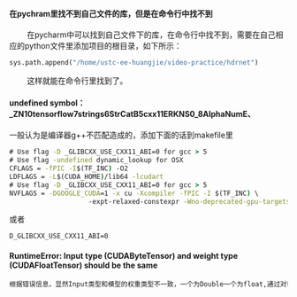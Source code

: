 #### 在pychram里找不到自己文件的库，但是在命令行中找不到
&emsp;&emsp; 在pycharm中可以找到自己文件下的库，在命令行中找不到，需要在自己相应的python文件里添加项目的根目录，如下所示：
```python
sys.path.append("/home/ustc-ee-huangjie/video-practice/hdrnet")
```
&emsp;&emsp; 这样就能在命令行里找到了。

#### undefined symbol：_ZN10tensorflow7strings6StrCatB5cxx11ERKNS0_8AlphaNumE、
一般认为是编译器g++不匹配造成的，添加下面的话到makefile里
```cmd
# Use flag -D _GLIBCXX_USE_CXX11_ABI=0 for gcc > 5
# Use flag -undefined dynamic_lookup for OSX
CFLAGS = -fPIC -I$(TF_INC) -O2
LDFLAGS = -L$(CUDA_HOME)/lib64 -lcudart
# Use flag -D _GLIBCXX_USE_CXX11_ABI=0 for gcc > 5
NVFLAGS = -DGOOGLE_CUDA=1 -x cu -Xcompiler -fPIC -I $(TF_INC) \
					-expt-relaxed-constexpr -Wno-deprecated-gpu-targets -ftz=true
```
或者
```
D_GLIBCXX_USE_CXX11_ABI=0
```

#### RuntimeError: Input type (CUDAByteTensor) and weight type (CUDAFloatTensor) should be the same
```cmd
根据错误信息，显然Input类型和模型的权重类型不一致，一个为Double一个为float,通过对输入数据Tensor(x)进行x.float()将输入数据和模型权重类型一致，或者将模型权重的类型转化为Double也可以解决问题
```
